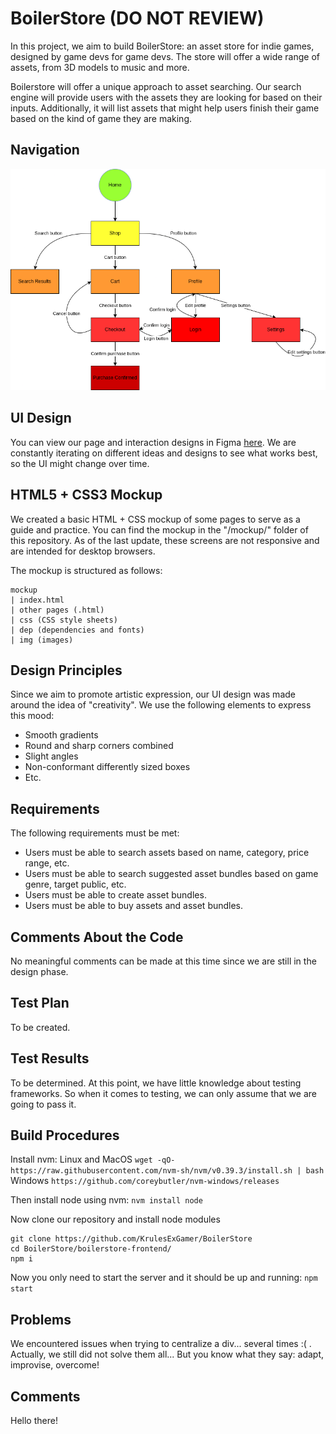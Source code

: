 # BoilerStore (DO NOT REVIEW)

In this project, we aim to build BoilerStore: an asset store for indie games, designed by game devs for game devs. The store will offer a wide range of assets, from 3D models to music and more.

Boilerstore will offer a unique approach to asset searching. Our search engine will provide users with the assets they are looking for based on their inputs. Additionally, it will list assets that might help users finish their game based on the kind of game they are making.

## Navigation
![navigation diagram](navigation/navigation_diagram.png)

## UI Design
You can view our page and interaction designs in Figma [here](https://www.figma.com/file/0VzORJzqKJ0QuVIZ8dZElY/Web?type=design&node-id=0%3A1&t=3D4Uz93yfZ2p1mte-1). We are constantly iterating on different ideas and designs to see what works best, so the UI might change over time.

## HTML5 + CSS3 Mockup
We created a basic HTML + CSS mockup of some pages to serve as a guide and practice. You can find the mockup in the "/mockup/" folder of this repository. As of the last update, these screens are not responsive and are intended for desktop browsers.

The mockup is structured as follows:

    mockup
    | index.html
    | other pages (.html)
    | css (CSS style sheets)
    | dep (dependencies and fonts)
    | img (images)

## Design Principles
Since we aim to promote artistic expression, our UI design was made around the idea of "creativity". We use the following elements to express this mood:

- Smooth gradients
- Round and sharp corners combined
- Slight angles
- Non-conformant differently sized boxes
- Etc.

## Requirements
The following requirements must be met:

- Users must be able to search assets based on name, category, price range, etc.
- Users must be able to search suggested asset bundles based on game genre, target public, etc.
- Users must be able to create asset bundles.
- Users must be able to buy assets and asset bundles.

## Comments About the Code
No meaningful comments can be made at this time since we are still in the design phase.

## Test Plan
To be created.

## Test Results
To be determined. At this point, we have little knowledge about testing frameworks. So when it comes to testing, we can only assume that we are going to pass it.

## Build Procedures
Install nvm:
Linux and MacOS
`wget -qO- https://raw.githubusercontent.com/nvm-sh/nvm/v0.39.3/install.sh | bash`
Windows
`https://github.com/coreybutler/nvm-windows/releases`

Then install node using nvm:
`nvm install node`

Now clone our repository and install node modules
```
git clone https://github.com/KrulesExGamer/BoilerStore
cd BoilerStore/boilerstore-frontend/
npm i
```

Now you only need to start the server and it should be up and running:
`npm start`



## Problems
We encountered issues when trying to centralize a div... several times :( . 
Actually, we still did not solve them all... But you know what they say: adapt, improvise, overcome!

## Comments
Hello there!
